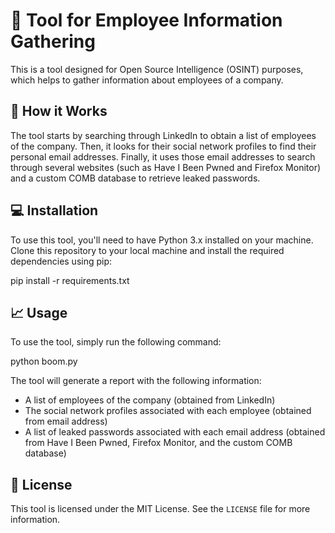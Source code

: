 # 🔎 Tool for Employee Information Gathering

This is a tool designed for Open Source Intelligence (OSINT) purposes, which helps to gather information about employees of a company.

## 🚀 How it Works

The tool starts by searching through LinkedIn to obtain a list of employees of the company. Then, it looks for their social network profiles to find their personal email addresses. Finally, it uses those email addresses to search through several websites (such as Have I Been Pwned and Firefox Monitor) and a custom COMB database to retrieve leaked passwords.

## 💻 Installation

To use this tool, you'll need to have Python 3.x installed on your machine. Clone this repository to your local machine and install the required dependencies using pip:

pip install -r requirements.txt


## 📈 Usage

To use the tool, simply run the following command:

python boom.py


The tool will generate a report with the following information:

- A list of employees of the company (obtained from LinkedIn)
- The social network profiles associated with each employee (obtained from email address)
- A list of leaked passwords associated with each email address (obtained from Have I Been Pwned, Firefox Monitor, and the custom COMB database)

## 📝 License

This tool is licensed under the MIT License. See the `LICENSE` file for more information.
